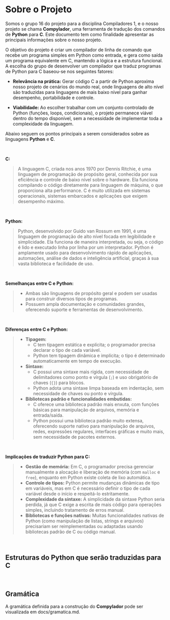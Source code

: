 # Sobre o Projeto

Somos o grupo 16 do projeto para a disciplina Compiladores 1, e o nosso projeto se chama **Compylador**, uma ferramenta de tradução dos comandos de **Python** para **C**. Este documento tem como finalidade apresentar as principais informações sobre o nosso projeto.

O objetivo do projeto é criar um compilador de linha de comando que recebe um programa simples em Python como entrada, e gera como saída um programa equivalente em C, mantendo a lógica e a estrutura funcional. A escolha do grupo de desenvolver um compilador que traduz programas de Python para C baseou-se nos seguintes fatores:

- **Relevância na prática:** Gerar código C a partir de Python aproxima nosso projeto de cenários do mundo real, onde linguagens de alto nível são traduzidas para linguagens de mais baixo nível para ganhar desempenho, portabilidade e controle.

- **Viabilidade:** Ao escolher trabalhar com um conjunto controlado de Python (funções, loops, condicionais), o projeto permanece viável dentro do tempo disponível, sem a necessidade de implementar toda a complexidade da linguagem.

Abaixo seguem os pontos principais a serem considerados sobre as linguagens **Python** e **C**.

<br>

**C:**  
> A linguagem C, criada nos anos 1970 por Dennis Ritchie, é uma linguagem de programação de propósito geral, conhecida por sua eficiência e controle de baixo nível sobre o hardware. Ela funciona compilando o código diretamente para linguagem de máquina, o que proporciona alta performance. C é muito utilizada em sistemas operacionais, sistemas embarcados e aplicações que exigem desempenho máximo.

<br>

**Python:**  
> Python, desenvolvido por Guido van Rossum em 1991, é uma linguagem de programação de alto nível focada em legibilidade e simplicidade. Ela funciona de maneira interpretada, ou seja, o código é lido e executado linha por linha por um interpretador. Python é amplamente usado para desenvolvimento rápido de aplicações, automações, análise de dados e inteligência artificial, graças à sua vasta biblioteca e facilidade de uso.

<br>

**Semelhanças entre C e Python:**  
> - Ambas são linguagens de propósito geral e podem ser usadas para construir diversos tipos de programas.  
> - Possuem ampla documentação e comunidades grandes, oferecendo suporte e ferramentas de desenvolvimento.  

<br>

**Diferenças entre C e Python:**  
> - **Tipagem:**  
>   - C tem tipagem estática e explícita; o programador precisa declarar o tipo de cada variável.  
>   - Python tem tipagem dinâmica e implícita; o tipo é determinado automaticamente em tempo de execução.
> - **Sintaxe:**  
>   - C possui uma sintaxe mais rígida, com necessidade de delimitadores como ponto e vírgula (`;`) e uso obrigatório de chaves (`{}`) para blocos.  
>   - Python adota uma sintaxe limpa baseada em indentação, sem necessidade de chaves ou ponto e vírgula.
> - **Bibliotecas padrão e funcionalidades embutidas:**  
>   - C oferece uma biblioteca padrão mais enxuta, com funções básicas para manipulação de arquivos, memória e entrada/saída.  
>   - Python possui uma biblioteca padrão muito extensa, oferecendo suporte nativo para manipulação de arquivos, redes, expressões regulares, interfaces gráficas e muito mais, sem necessidade de pacotes externos.

<br>

**Implicações de traduzir Python para C:**  
> - **Gestão de memória:** Em C, o programador precisa gerenciar manualmente a alocação e liberação de memória (com `malloc` e `free`), enquanto em Python existe coleta de lixo automática.  
> - **Controle de tipos:** Python permite mudanças dinâmicas de tipo em variáveis, mas em C é necessário definir o tipo de cada variável desde o início e respeitá-lo estritamente.  
> - **Complexidade da sintaxe:** A simplicidade da sintaxe Python seria perdida, já que C exige a escrita de mais código para operações simples, incluindo tratamento de erros manual.  
> - **Bibliotecas e funções nativas:** Muitas funcionalidades nativas de Python (como manipulação de listas, strings e arquivos) precisariam ser reimplementadas ou adaptadas usando bibliotecas padrão de C ou código manual.

<br>

## Estruturas do Python que serão traduzidas para C


<br>

## Gramática

A gramática definida para a construção do **Compylador** pode ser visualizada em docs/gramatica.md.
